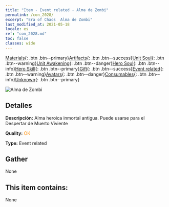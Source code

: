 ```yaml
---
title: "Item - Event related - Alma de Zombi"
permalink: /con_2028/
excerpt: "Era of Chaos  Alma de Zombi"
last_modified_at: 2021-05-18
locale: es
ref: "con_2028.md"
toc: false
classes: wide
---
```

 [Materials](/ItemsES/){: .btn .btn--primary}[Artifacts](/ItemsES/Artifacts/){: .btn .btn--success}[Unit Soul](/ItemsES/UnitSoul/){: .btn .btn--warning}[Unit Awakening](/ItemsES/UnitAwakening/){: .btn .btn--danger}[Hero Soul](/ItemsES/HeroSoul/){: .btn .btn--info}[Hero Skill](/ItemsES/HeroSkill/){: .btn .btn--primary}[Gift](/ItemsES/Gift/){: .btn .btn--success}[Event related](/ItemsES/Events/){: .btn .btn--warning}[Avatars](/ItemsES/Avatars/){: .btn .btn--danger}[Consumables](/ItemsES/Consumables/){: .btn .btn--info}[Unknown](/ItemsES/Unknown/){: .btn .btn--primary}

 ![Alma de Zombi](/images/t/juexing_302.png)

## Detalles
 **Descripción:** Alma heroica inmortal antigua. Puede usarse para el Despertar de Muerto Viviente

 **Quality:** <span style="color: #FF8C00">OK</span>

 **Type:** Event related

## Gather

  None

## This item contains:

  None

